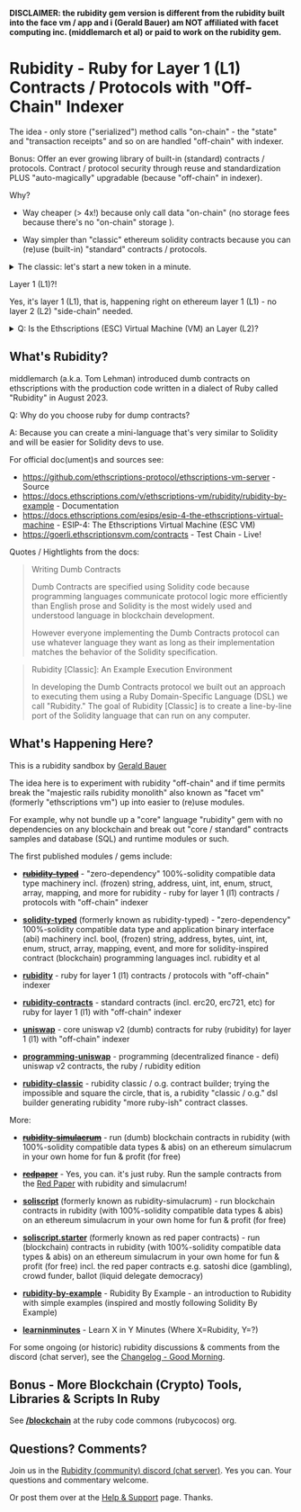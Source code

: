 
**DISCLAIMER:   the rubidity gem version is different 
from the rubidity built into the face vm / app and i (Gerald Bauer) 
am NOT affiliated with facet computing inc. (middlemarch et al) or paid to work on the rubidity gem.**



# Rubidity  -  Ruby for Layer 1 (L1) Contracts / Protocols with "Off-Chain" Indexer


The idea -  only store ("serialized") method calls "on-chain" - 
the "state" and "transaction receipts" and so on are handled "off-chain" with indexer.

Bonus:  Offer an ever growing library of built-in (standard) contracts / protocols. Contract / protocol security through reuse and standardization 
PLUS "auto-magically" upgradable (because "off-chain" in indexer).



Why?  

- Way cheaper (> 4x!) because only call data "on-chain" (no storage fees because there's no "on-chain" storage ). 

- Way simpler than "classic" ethereum solidity contracts because you can (re)use (built-in) "standard" contracts / protocols.  


<details>
<summary markdown="1">The classic: let's start a new token in a minute.</summary>

yes, you can. only requires a deploy inscribe (constructor contract call) because you can (re)use (built-in) token contracts / protocols. Example: 

This rubidity (script) ...

``` ruby
PublicMintToken.construct( name:         'My Fun Token',    # string
                           symbol:       'FUN',             # string
                           maxSupply:    21000000,          # uint256
                           perMintLimit: 1000               # uint256
                          )
```

... maps to a inscribe / inscription in text-style

```
deploy PublicMintToken
name: My Fun Token 
symbol: FUN        
maxSupply: 21000000
perMintLimit: 1000 
```

or in json-style

``` json
{
  "protocol": "PublicMintToken",
  "constructor": {
    "name":      "My Fun Token",
    "symbol":    "FUN",
    "maxSupply":  210000000,
    "perMintLimit": 1000
  }  
}
```

or in json5-style (why? why not?)

``` json5
{
  protocol: "PublicMintToken",
  constructor: {
    name:      "My Fun Token",   # string
    symbol:    "FUN",            # string
    maxSupply:   210000000,      # uint256
    perMintLimit: 1000           # uint256
  }  
}
```

</details>


Layer 1 (L1)?!

Yes, it's layer 1 (L1), that is, happening right on ethereum layer 1 (L1) - 
no layer 2 (L2) "side-chain" needed. 


<details>
<summary markdown="1">Q: Is the Ethscriptions (ESC) Virtual Machine (VM) an Layer (L2)?</summary>

From [ESIP-4: The Ethscriptions Virtual Machine](https://docs.ethscriptions.com/esips/esip-4-the-ethscriptions-virtual-machine#is-the-esc-vm-an-l2)


The ESC VM is not an L2 (Layer 2). 
One way to understand this is to consider the two notions of consensus that exist on Ethereum:

1. Consensus over what transactions are included in each block and in what order.
2. Consensus over the aggregate impact (1) has on the state of the EVM.

The main idea behind Ethscriptions is that you can build a fully decentralized system by focusing on (1) because the state of the blockchain unambiguously and deterministically specifies the state of the EVM. Given the blockchain alone, anyone can verify EVM state independently and with complete certainty.

On the other hand, it is impossible to verify the "truth" of (1) because it is a non-deterministic process with no "right answer."

Having (1) and (2) together as in the Ethereum protocol is ideal. However the combination is too expensive for most applications. Ethscriptions sacrifices part (2) of the Ethereum Protocol and builds tools to make the deterministic computation of state convenient.

L2s, by contrast, take the opposite approach. Because L2 state is managed in the context of a blockchain, it more convenient to verify than the state of the Ethscriptions ecosystem.

However L2 verification is conditional. It says given X transactions were included in a block with ordering Y, we can infer the state of the blockchain should change to Z. But within the system of an L2 there is no way to verify that X and Y are correct.

And in the general case X and Y will only be fair when making them fair aligns with the goals of the organization that operates the L2. Corporations that operate L2s bear a fiduciary responsibility to value the interests of shareholders over the interests of L2 users. In the limit case, if the L2 no longer serves the corporation's interests, the L2 will be shut down.

Ethscriptions stand for the ideal that without decentralized consensus over non-deterministic questions like block inclusion and transaction ordering, a blockchain can never be considered secure.

Our goal with the ESC VM is to pair decentralization and security with functionality that approaches that of the EVM.

Conclusion

There is no one-size-fits-all solution for blockchain development. The goal of the ESC VM is not to replace Smart Contracts or L2s, but rather to provide lost cost computation when decentralization is a priority.

</details>



## What's Rubidity?

middlemarch (a.k.a. Tom Lehman) 
introduced dumb contracts on ethscriptions with the production code written in a dialect of Ruby called "Rubidity" in August 2023. 

Q: Why do you choose ruby for dump contracts? 

A: Because you can create a mini-language that's very similar to Solidity and will be easier for Solidity devs to use. 

For official doc(ument)s and sources see:

- <https://github.com/ethscriptions-protocol/ethscriptions-vm-server> - Source
- <https://docs.ethscriptions.com/v/ethscriptions-vm/rubidity/rubidity-by-example> - Documentation 
-  <https://docs.ethscriptions.com/esips/esip-4-the-ethscriptions-virtual-machine> - ESIP-4: The Ethscriptions Virtual Machine (ESC VM)
- <https://goerli.ethscriptionsvm.com/contracts> - Test Chain - Live!




Quotes / Hightlights from the docs:

> Writing Dumb Contracts
>
> Dumb Contracts are specified using Solidity code because programming
> languages communicate protocol logic more efficiently than English
> prose and Solidity is the most widely used and understood language in
> blockchain development.
>
> However everyone implementing the Dumb Contracts protocol can use
> whatever language they want as long as their implementation matches the
> behavior of the Solidity specification.

<!--
> [...]
>
>  Protocol implementations will be validated by their behavior,
>  not by what language they use or their execution environment.
-->

> Rubidity [Classic]: An Example Execution Environment
>
> In developing the Dumb Contracts protocol we built out an approach 
> to executing them using a Ruby Domain-Specific Language (DSL) 
> we call "Rubidity." The goal of Rubidity [Classic] is to create
> a line-by-line port of the Solidity language 
> that can run on any computer.





## What's Happening Here?

This is a rubidity sandbox by [Gerald Bauer](https://github.com/geraldb)

The idea here is to experiment with rubidity "off-chain"
and if time permits break the "majestic rails rubidity monolith"
also known as "facet vm" (formerly "ethscriptions vm") up into easier to (re)use modules.

For example, why not bundle up a "core" language "rubidity" gem with 
no dependencies on any blockchain and break out "core / standard" 
contracts samples and database (SQL) and runtime modules or such.



The first published modules / gems include:

- [~~**rubidity-typed**~~](rubidity-typed) - "zero-dependency" 100%-solidity compatible data type machinery incl. (frozen) string, address, uint, int, enum, struct, array, mapping, and more for rubidity - ruby for layer 1 (l1) contracts / protocols with "off-chain" indexer

- [**solidity-typed**](solidity-typed) (formerly known as rubidity-typed) -  "zero-dependency" 100%-solidity compatible data type and application binary interface (abi) machinery incl. bool, (frozen) string, address, bytes, uint, int, enum, struct, array, mapping, event, and more for solidity-inspired contract (blockchain) programming languages incl. rubidity et al



- [**rubidity**](rubidity) - ruby for layer 1 (l1) contracts / protocols with "off-chain" indexer 

- [**rubidity-contracts**](rubidity-contracts) - standard contracts (incl. erc20, erc721, etc) for ruby for layer 1 (l1) with "off-chain" indexer

- [**uniswap**](uniswap) - core uniswap v2 (dumb) contracts for ruby (rubidity) for layer 1 (l1) with "off-chain" indexer

- [**programming-uniswap**](programming-uniswap) - programming (decentralized finance - defi) uniswap v2 contracts, the ruby / rubidity edition



- [**rubidity-classic**](rubidity-classic) - rubidity classic / o.g. contract builder; trying the impossible and square the circle, that is, a rubidity "classic / o.g." dsl builder generating rubidity "more ruby-ish" contract classes. 




More:

- [~~**rubidity-simulacrum**~~](rubidity-simulacrum) - run (dumb) blockchain contracts in rubidity (with 100%-solidity compatible data types & abis) on an ethereum simulacrum in your own home for fun & profit (for free)

- [~~**redpaper**~~](redpaper) - Yes, you can. it's just ruby. Run the sample contracts from the [Red Paper](https://github.com/s6ruby/redpaper)
with rubidity and simulacrum!


- [**soliscript**](https://github.com/soliscript/soliscript) (formerly known as rubidity-simulacrum) - run blockchain contracts in rubidity (with 100%-solidity compatible data types & abis) on an ethereum simulacrum in your own home for fun & profit (for free)

- [**soliscript.starter**](https://github.com/soliscript/soliscript.starter) (formerly known as red paper contracts) -  run (blockchain) contracts in rubidity (with 100%-solidity compatible data types & abis) on an ethereum simulacrum in your own home for fun & profit (for free) incl. the red paper contracts e.g. satoshi dice (gambling), crowd funder, ballot (liquid delegate democracy)



- [**rubidity-by-example**](rubidity-by-example) - Rubidity By Example - an introduction to Rubidity with simple examples (inspired and mostly following Solidity By Example)

- [**learninminutes**](learninminutes) - Learn X in Y Minutes (Where X=Rubidity, Y=?)




For some ongoing (or historic) 
rubidity discussions & comments from 
the discord (chat server), see the [Changelog  - Good Morning](CHANGELOG.md).





## Bonus - More Blockchain (Crypto) Tools, Libraries & Scripts In Ruby

See [**/blockchain**](https://github.com/rubycocos/blockchain) 
at the ruby code commons (rubycocos) org.





## Questions? Comments?

Join us in the [Rubidity (community) discord (chat server)](https://discord.gg/3JRnDUap6y). Yes you can.
Your questions and commentary welcome.

Or post them over at the [Help & Support](https://github.com/geraldb/help) page. Thanks.

